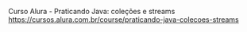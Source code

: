 Curso Alura - Praticando Java: coleções e streams <br> 
https://cursos.alura.com.br/course/praticando-java-colecoes-streams
